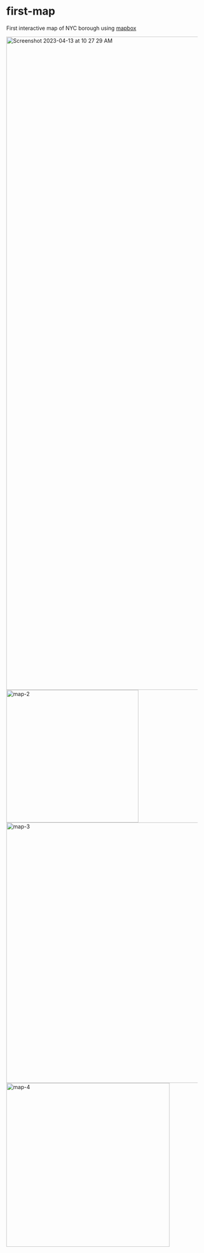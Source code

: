 # first-map
 First interactive map of NYC borough using 
 [mapbox](https://www.mapbox.com)

<img width="1715" alt="Screenshot 2023-04-13 at 10 27 29 AM" src="https://user-images.githubusercontent.com/112721395/231792449-d329dac9-f43b-4070-9a20-3d31bb1e61e5.png">
<img width="348" alt="map-2" src="https://user-images.githubusercontent.com/112721395/231792226-e3f07f99-3af7-4e27-8052-1f88dc7af4ae.png">
<img width="684" alt="map-3" src="https://user-images.githubusercontent.com/112721395/231792214-77acd896-371b-4daf-aee4-8d028bec2150.png">
<img width="430" alt="map-4" src="https://user-images.githubusercontent.com/112721395/231792163-b735db51-1e92-4ab4-aeed-0e3da4093ef0.png">



